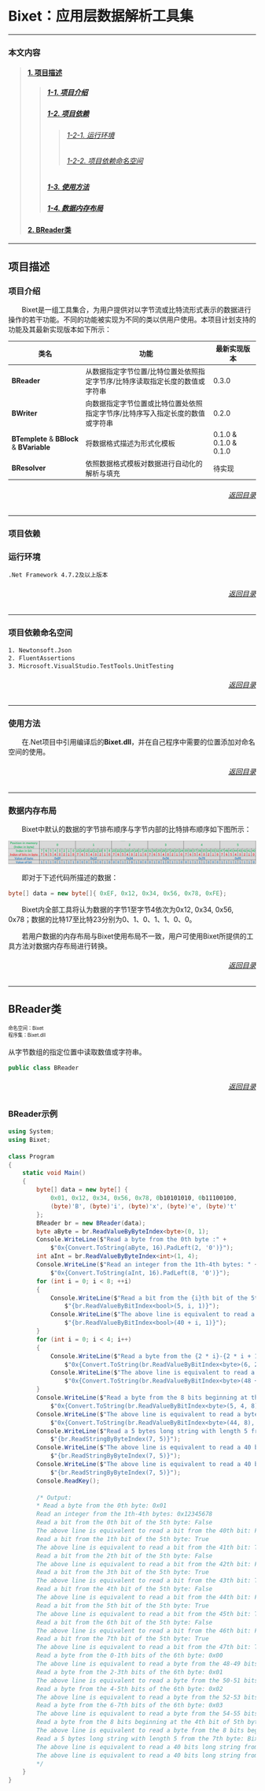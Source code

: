# Bixet：应用层数据解析工具集
---
### 本文内容
>#### [1. 项目描述](#项目描述)
>>##### [1-1. 项目介绍](#项目介绍)
>>##### [1-2. 项目依赖](#项目依赖)
>>>###### [1-2-1. 运行环境](#运行环境)
>>>###### [1-2-2. 项目依赖命名空间](#项目依赖命名空间)
>>##### [1-3. 使用方法](#使用方法)
>>##### [1-4. 数据内存布局](#数据内存布局)
>#### [2. BReader类](#BReader类)

---
## 项目描述
### 项目介绍
&nbsp;&nbsp;&nbsp;&nbsp;&nbsp;&nbsp;&nbsp;Bixet是一组工具集合，为用户提供对以字节流或比特流形式表示的数据进行操作的若干功能。不同的功能被实现为不同的类以供用户使用。本项目计划支持的功能及其最新实现版本如下所示：

|类名|功能|最新实现版本|
|-|-|-|
|__BReader__|从数据指定字节位置/比特位置处依照指定字节序/比特序读取指定长度的数值或字符串|0.3.0|
|__BWriter__|向数据指定字节位置或比特位置处依照指定字节序/比特序写入指定长度的数值或字符串|0.2.0|
|__BTemplete__ & __BBlock__ & __BVariable__|将数据格式描述为形式化模板|0.1.0 & 0.1.0 & 0.1.0|
|__BResolver__|依照数据格式模板对数据进行自动化的解析与填充|待实现|
###### [<p align="right">返回目录</p>](#本文内容)
***
### 项目依赖
### 运行环境
    .Net Framework 4.7.2及以上版本
###### [<p align="right">返回目录</p>](#本文内容)
***
### 项目依赖命名空间

    1. Newtonsoft.Json
    2. FluentAssertions
    3. Microsoft.VisualStudio.TestTools.UnitTesting
###### [<p align="right">返回目录</p>](#本文内容)
***
### 使用方法
&nbsp;&nbsp;&nbsp;&nbsp;&nbsp;&nbsp;&nbsp;在.Net项目中引用编译后的**Bixet.dll**，并在自己程序中需要的位置添加对命名空间的使用。
###### [<p align="right">返回目录</p>](#本文内容)
***
### 数据内存布局
&nbsp;&nbsp;&nbsp;&nbsp;&nbsp;&nbsp;&nbsp;Bixet中默认的数据的字节排布顺序与字节内部的比特排布顺序如下图所示：

![内存布局](Items/MemoryLayout.png "内存布局")

&nbsp;&nbsp;&nbsp;&nbsp;&nbsp;&nbsp;&nbsp;即对于下述代码所描述的数据：
```C#
byte[] data = new byte[]{ 0xEF, 0x12, 0x34, 0x56, 0x78, 0xFE};
```
&nbsp;&nbsp;&nbsp;&nbsp;&nbsp;&nbsp;&nbsp;Bixet内全部工具将认为数据的字节1至字节4依次为0x12, 0x34, 0x56, 0x78；数据的比特17至比特23分别为0、1、0、1、1、0、0。

&nbsp;&nbsp;&nbsp;&nbsp;&nbsp;&nbsp;&nbsp;若用户数据的内存布局与Bixet使用布局不一致，用户可使用Bixet所提供的工具方法对数据内存布局进行转换。
###### [<p align="right">返回目录</p>](#本文内容)
***

## BReader类
<div style="font-size:70%">命名空间：Bixet</div>
<div style="font-size:70%">程序集：Bixet.dll</div>

<br/>
从字节数组的指定位置中读取数值或字符串。

```C#
public class BReader
```
###### [<p align="right">返回目录</p>](#本文内容)

### BReader示例
```C#
using System;
using Bixet;

class Program
{
    static void Main()
    {
        byte[] data = new byte[] { 
            0x01, 0x12, 0x34, 0x56, 0x78, 0b10101010, 0b11100100, 
            (byte)'B', (byte)'i', (byte)'x', (byte)'e', (byte)'t'
        };
        BReader br = new BReader(data);
        byte aByte = br.ReadValueByByteIndex<byte>(0, 1);
        Console.WriteLine($"Read a byte from the 0th byte :" +
            $"0x{Convert.ToString(aByte, 16).PadLeft(2, '0')}");
        int aInt = br.ReadValueByByteIndex<int>(1, 4);
        Console.WriteLine($"Read an integer from the 1th-4th bytes: " +
            $"0x{Convert.ToString(aInt, 16).PadLeft(8, '0')}");
        for (int i = 0; i < 8; ++i)
        {
            Console.WriteLine($"Read a bit from the {i}th bit of the 5th byte: " +
                $"{br.ReadValueByBitIndex<bool>(5, i, 1)}");
            Console.WriteLine($"The above line is equivalent to read a bit from the {40 + i}th bit: " +
                $"{br.ReadValueByBitIndex<bool>(40 + i, 1)}");
        }
        for (int i = 0; i < 4; i++)
        {
            Console.WriteLine($"Read a byte from the {2 * i}-{2 * i + 1}th bits of the 6th byte :" +
                $"0x{Convert.ToString(br.ReadValueByBitIndex<byte>(6, 2 * i, 2), 16).PadLeft(2, '0')}");
            Console.WriteLine($"The above line is equivalent to read a byte from the {48 + 2 * i}-{48 + 2 * i + 1} bits: " +
                $"0x{Convert.ToString(br.ReadValueByBitIndex<byte>(48 + 2 * i, 2), 16).PadLeft(2, '0')}");
        }
        Console.WriteLine($"Read a byte from the 8 bits beginning at the 4th bit of 5th byte: " +
            $"0x{Convert.ToString(br.ReadValueByBitIndex<byte>(5, 4, 8), 16).PadLeft(2, '0')}");
        Console.WriteLine($"The above line is equivalent to read a byte from the 8 bits beginning at the 44th bit: " +
            $"0x{Convert.ToString(br.ReadValueByBitIndex<byte>(44, 8), 16).PadLeft(2, '0')}");
        Console.WriteLine($"Read a 5 bytes long string with length 5 from the 7th byte :" +
            $"{br.ReadStringByByteIndex(7, 5)}");
        Console.WriteLine($"The above line is equivalent to read a 40 bits long string from the 0th bit of the 7th byte: " +
            $"{br.ReadStringByByteIndex(7, 5)}");
        Console.WriteLine($"The above line is equivalent to read a 40 bits long string from the 56th bit: " +
            $"{br.ReadStringByByteIndex(7, 5)}");
        Console.ReadKey();

        /* Output:
        * Read a byte from the 0th byte: 0x01
        Read an integer from the 1th-4th bytes: 0x12345678
        Read a bit from the 0th bit of the 5th byte: False
        The above line is equivalent to read a bit from the 40th bit: False
        Read a bit from the 1th bit of the 5th byte: True
        The above line is equivalent to read a bit from the 41th bit: True
        Read a bit from the 2th bit of the 5th byte: False
        The above line is equivalent to read a bit from the 42th bit: False
        Read a bit from the 3th bit of the 5th byte: True
        The above line is equivalent to read a bit from the 43th bit: True
        Read a bit from the 4th bit of the 5th byte: False
        The above line is equivalent to read a bit from the 44th bit: False
        Read a bit from the 5th bit of the 5th byte: True
        The above line is equivalent to read a bit from the 45th bit: True
        Read a bit from the 6th bit of the 5th byte: False
        The above line is equivalent to read a bit from the 46th bit: False
        Read a bit from the 7th bit of the 5th byte: True
        The above line is equivalent to read a bit from the 47th bit: True
        Read a byte from the 0-1th bits of the 6th byte: 0x00
        The above line is equivalent to read a byte from the 48-49 bits:  0x00
        Read a byte from the 2-3th bits of the 6th byte: 0x01
        The above line is equivalent to read a byte from the 50-51 bits:  0x01
        Read a byte from the 4-5th bits of the 6th byte: 0x02
        The above line is equivalent to read a byte from the 52-53 bits:  0x02
        Read a byte from the 6-7th bits of the 6th byte: 0x03
        The above line is equivalent to read a byte from the 54-55 bits:  0x03
        Read a byte from the 8 bits beginning at the 4th bit of 5th byte: 0x4a
        The above line is equivalent to read a byte from the 8 bits beginning at the 44th bit: 0x4a
        Read a 5 bytes long string with length 5 from the 7th byte: Bixet
        The above line is equivalent to read a 40 bits long string from the 0th bit of the 7th byte: Bixet
        The above line is equivalent to read a 40 bits long string from the 56th bit: Bixet
        */
    }
}
```
